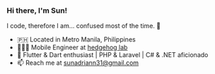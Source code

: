 ### Hi there, I'm Sun!

I code, therefore I am... confused most of the time. 🤔

- 🇵🇭 Located in Metro Manila, Philippines
- 👨🏻‍💻 Mobile Engineer at [hedgehog lab](https://hedgehoglab.com/)
- 🌱 Flutter & Dart enthusiast | PHP & Laravel | C# & .NET aficionado
- 📫 Reach me at [sunadriann31@gmail.com](mailto:sunadriann31@gmail.com)
